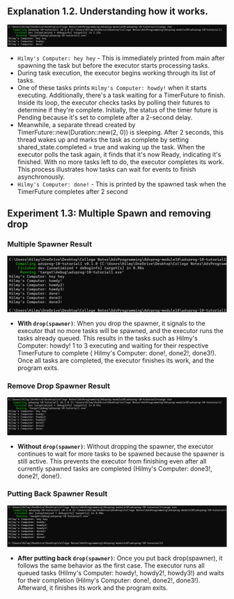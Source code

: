 ## Explanation 1.2. Understanding how it works.

![alt text](image.png)

+ `Hilmy's Computer: hey hey` - This is immediately printed from main after spawning the task but before the executor starts processing tasks.
+ During task execution, the executor begins working through its list of tasks. 
+ One of these tasks prints `Hilmy's Computer: howdy!` when it starts executing. Additionally, there's a task waiting for a TimerFuture to finish. Inside its loop, the executor checks tasks by polling their futures to determine if they're complete. Initially, the status of the timer future is Pending because it's set to complete after a 2-second delay. 
+ Meanwhile, a separate thread created by TimerFuture::new(Duration::new(2, 0)) is sleeping. After 2 seconds, this thread wakes up and marks the task as complete by setting shared_state.completed = true and waking up the task. When the executor polls the task again, it finds that it's now Ready, indicating it's finished. With no more tasks left to do, the executor completes its work. This process illustrates how tasks can wait for events to finish asynchronously.
+ `Hilmy's Computer: done!` - This is printed by the spawned task when the TimerFuture completes after 2 second

## Experiment 1.3: Multiple Spawn and removing drop
### Multiple Spawner Result
![alt text](image-1.png)
+ **With `drop(spawner)`**: When you drop the spawner, it signals to the executor that no more tasks will be spawned, and the executor runs the tasks already queued. This results in the tasks such as Hilmy's Computer: howdy! 1 to 3 executing and waiting for their respective TimerFuture to complete ( Hilmy's Computer: done!, done2!, done3!). Once all tasks are completed, the executor finishes its work, and the program exits.
### Remove Drop Spawner Result
![alt text](image-2.png)
+ **Without `drop(spawner)`**: Without dropping the spawner, the executor continues to wait for more tasks to be spawned because the spawner is still active. This prevents the executor from finishing even after all currently spawned tasks are completed (Hilmy's Computer: done3!, done2!, done!).
### Putting Back Spawner Result
![alt text](image-3.png)
+ **After putting back `drop(spawner)`**: Once you put back drop(spawner), it follows the same behavior as the first case. The executor runs all queued tasks (Hilmy's Computer: howdy!, howdy2!, howdy3!) and waits for their completion (Hilmy's Computer: done!, done2!, done3!). Afterward, it finishes its work and the program exits.